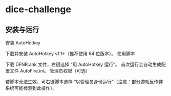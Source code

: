 # dice-challenge
##  安装与运行
安装 AutoHotkey

下载并安装 AutoHotkey v1.1+（推荐使用 64 位版本）。
使用脚本

下载 DFNR.ahk 文件，右键选择 “用 AutoHotkey 运行”。
首次运行会自动生成配置文件 AutoFire.ini。
管理员权限（可选）

若脚本无法生效，可右键脚本选择 “以管理员身份运行”（注意：部分游戏反作弊系统可能检测到此操作）。
